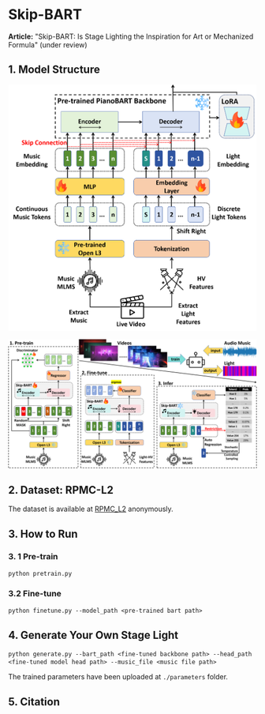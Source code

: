 # Skip-BART
**Article:** "Skip-BART: Is Stage Lighting the Inspiration for Art or Mechanized Formula" (under review)



## 1. Model Structure

<img src="./img/model.png" style="zoom:50%;" />



![](./img/workflow.png)



## 2. Dataset: RPMC-L2

The dataset is available at [RPMC_L2](https://zenodo.org/records/14854217?token=eyJhbGciOiJIUzUxMiJ9.eyJpZCI6IjM5MDcwY2E5LTY0MzUtNGZhZC04NzA4LTczMjNhNTZiOGZmYSIsImRhdGEiOnt9LCJyYW5kb20iOiI1YWRkZmNiMmYyOGNiYzI4ZWUxY2QwNTAyY2YxNTY4ZiJ9.0Jr6GYfyyn02F96eVpkjOtcE-MM1wt-_ctOshdNGMUyUKI15-9Rfp9VF30_hYOTqv_9lLj-7Wj0qGyR3p9cA5w) anonymously.



## 3. How to Run

### 3. 1 Pre-train

```shell
python pretrain.py
```



### 3.2 Fine-tune

```shell
python finetune.py --model_path <pre-trained bart path>
```



## 4. Generate Your Own Stage Light

```shell
python generate.py --bart_path <fine-tuned backbone path> --head_path <fine-tuned model head path> --music_file <music file path>
```

The trained parameters have been uploaded at `./parameters` folder.



## 5. Citation

```

```

